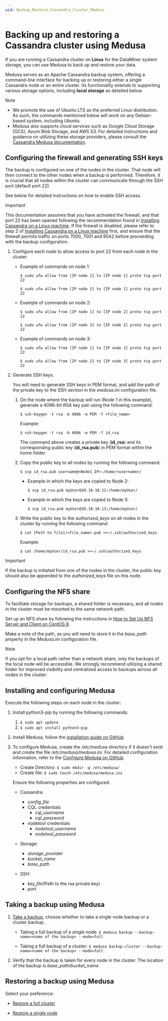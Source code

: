```yaml
---
uid: Backup_Restore_Cassandra_Cluster_Medusa
---
```


# Backing up and restoring a Cassandra cluster using Medusa

If you are running a Cassandra cluster on **Linux** for the DataMiner system storage, you can use Medusa to back up and restore your data.

Medusa serves as an Apache Cassandra backup system, offering a command-line interface for backing up or restoring either a single Cassandra node or an entire cluster. Its functionality extends to supporting various storage options, including **local storage** as detailed below.

> [!NOTE]
>
> - We promote the use of Ubuntu LTS as the preferred Linux distribution. As such, the commands mentioned below will work on any Debian-based system, including Ubuntu.
> - Medusa also supports cloud services such as Google Cloud Storage (GCS), Azure Blob Storage, and AWS S3. For detailed instructions and guidance on utilizing these storage providers, please consult the [Cassandra Medusa documentation](https://github.com/thelastpickle/cassandra-medusa/tree/master/docs).

## Configuring the firewall and generating SSH keys

The backup is configured on one of the nodes in the cluster. That node will then connect to the other nodes when a backup is performed. Therefore, it is crucial that all nodes within the cluster can communicate through the SSH port (default port 22).

See below for detailed instructions on how to enable SSH access.

> [!IMPORTANT]
> This documentation assumes that you have activated the firewall, and that port 22 has been opened following the recommendation found in [Installing Cassandra on a Linux machine](xref:Installing_Cassandra). If the firewall is disabled, please refer to step 2 of [Installing Cassandra on a Linux machine](xref:Installing_Cassandra) first, and ensure that the firewall permits traffic on ports 7000, 7001 and 9042 before proceeding with the backup configuration.

1. Configure each node to allow access to port 22 from each node in the cluster.

   - Example of commands on node 1:

     `$ sudo ufw allow from [IP node 2] to [IP node 1] proto tcp port 22`

     `$ sudo ufw allow from [IP node 3] to [IP node 1] proto tcp port 22`

   - Example of commands on node 2:

     `$ sudo ufw allow from [IP node 1] to [IP node 2] proto tcp port 22`

     `$ sudo ufw allow from [IP node 3] to [IP node 2] proto tcp port 22`

   - Example of commands on node 3:

     `$ sudo ufw allow from [IP node 1] to [IP node 3] proto tcp port 22`

     `$ sudo ufw allow from [IP node 2] to [IP node 3] proto tcp port 22`

1. Generate SSH keys.

   You will need to generate SSH keys in PEM format, and add the path of the private key to the SSH section in the *medusa.ini* configuration file.

   1. On the node where the backup will run (Node 1 in this example), generate a 4096-bit RSA key pair using the following command:

      `$ ssh-keygen -t rsa -b 4096 -m PEM -f <file_name>`

      Example:

      `$ ssh-keygen -t rsa -b 4096 -m PEM -f id_rsa`

      The command above creates a private key (**id_rsa**) and its corresponding public key (**id_rsa.pub**) in PEM format within the home folder.

   1. Copy the public key to all nodes by running the following command:

      `$ scp id_rsa.pub username@<Node1_IP>:/home/<username>/`

      - Example in which the keys are copied to Node 2:

        `$ scp id_rsa.pub myUser@10.10.10.12:/home/myUser/`

      - Example in which the keys are copied to Node 3:

        `$ scp id_rsa.pub myUser@10.10.10.13:/home/myUser/`

   1. Write the public key to the *authorized_keys* on all nodes in the cluster by running the following command:

      `$ cat [Path to file]/<file_name>.pub >>~/.ssh/authorized_keys`

      Example:

      `$ cat /home/myUser/id_rsa.pub >>~/.ssh/authorized_keys`

> [!IMPORTANT]
> If the backup is initiated from one of the nodes in the cluster, the public key should also be appended to the *authorized_keys* file on this node.

## Configuring the NFS share

To facilitate storage for backups, a shared folder is necessary, and all nodes in the cluster must be mounted to the same network path.

Set up an NFS share by following the instructions in [How to Set Up NFS Server and Client on CentOS 8](https://www.tecmint.com/install-nfs-server-on-centos-8/).

Make a note of the path, as you will need to store it in the *base_path* property in the *Medusa.ini* configuration file.

> [!NOTE]
> If you opt for a local path rather than a network share, only the backups of the local node will be accessible. We strongly recommend utilizing a shared folder for improved visibility and centralized access to backups across all nodes in the cluster.

## Installing and configuring Medusa

Execute the following steps on each node in the cluster:

1. Install python3-pip by running the following commands:

   1. `$ sudo apt update`
   1. `$ sudo apt install python3-pip`

1. Install Medusa, follow the [installation guide on GitHub](https://github.com/thelastpickle/cassandra-medusa/blob/master/docs/Installation.md)

1. To configure Medusa, create the */etc/medusa* directory if it doesn't exist and create the file */etc/medusa/medusa.ini*. For detailed configuration information, refer to the [Configure Medusa on GitHub](https://github.com/thelastpickle/cassandra-medusa/blob/master/docs/Configuration.md).

    - Create Directory: `$ sudo mkdir -p /etc/medusa/`
    - Create file: `$ sudo touch /etc/medusa/medusa.ini`

   Ensure the following properties are configured:

   - Cassandra:
        - *config_file*
        - CQL credentials
            - *cql_username*
            - *cql_password*
        - nodetool credentials
            - *nodetool_username*
            - *nodetool_password*

   - Storage:
       - *storage_provider*
       - *bucket_name*
       - *base_path*

   - SSH:
       - *key_file*(Path to the rsa private key)
       - *port*

## Taking a backup using Medusa

1. [Take a backup](https://github.com/thelastpickle/cassandra-medusa/blob/master/docs/Performing-backups.md), choose whether to take a single node backup or a cluster backup.

   - Taking a full backup of a single node: `$ medusa backup --backup-name=<name of the backup> --mode=full`

   - Taking a full backup of a cluster: `$ medusa backup-cluster --backup-name=<name of the backup> --mode=full`

1. Verify that the backup is taken for every node in the cluster. The location of the backup is *base_path*/*bucket_name*.

## Restoring a backup using Medusa

Select your preference:

- [Restore a full cluster](https://github.com/thelastpickle/cassandra-medusa/blob/master/docs/Restoring-a-full-cluster.md)

- [Restore a single node](https://github.com/thelastpickle/cassandra-medusa/blob/master/docs/Restoring-a-single-node.md)
